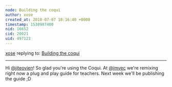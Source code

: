 ```yaml
---
node: Building the coqui
author: xose
created_at: 2018-07-07 18:16:40 +0000
timestamp: 1530987400
nid: 16652
cid: 20021
uid: 497123
---
```




[xose](../profile/xose) replying to: [Building the coqui](../notes/jiteovien/07-06-2018/building-the-coqui)

----
Hi [@jiteovien](/profile/jiteovien)! So glad you're using the Coqui. At [@imvec](/profile/imvec) we're remixing right now a plug and play guide for teachers.  Next week we'll be publishing the guide ;D


